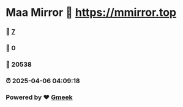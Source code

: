 # Maa Mirror :link: https://mmirror.top 
### :page_facing_up: [7](https://mmirror.top/tag.html) 
### :speech_balloon: 0 
### :hibiscus: 20538 
### :alarm_clock: 2025-04-06 04:09:18 
### Powered by :heart: [Gmeek](https://github.com/Meekdai/Gmeek)
